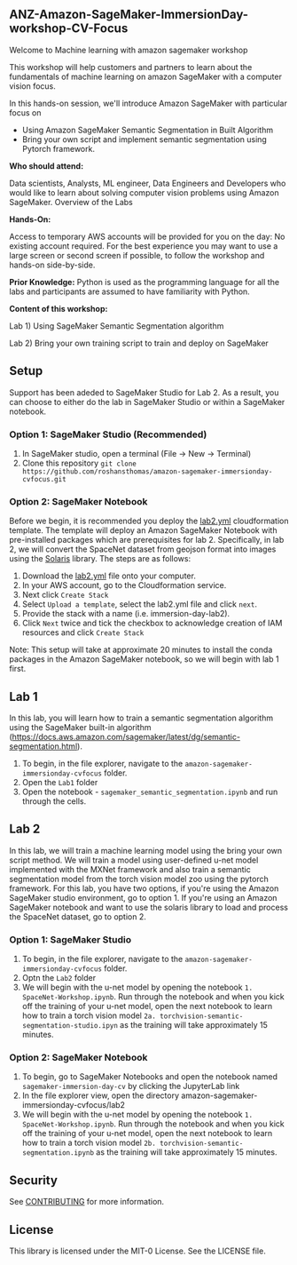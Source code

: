 ## ANZ-Amazon-SageMaker-ImmersionDay-workshop-CV-Focus

Welcome to Machine learning with amazon sagemaker workshop

This workshop will help customers and partners to learn about the fundamentals of machine learning on amazon SageMaker with a computer vision focus.

In this hands-on session, we'll introduce Amazon SageMaker with particular focus on
- Using Amazon SageMaker Semantic Segmentation in Built Algorithm
- Bring your own script and implement semantic segmentation using Pytorch framework.

**Who should attend:**

Data scientists, Analysts, ML engineer, Data Engineers and Developers who would like to learn about solving computer vision problems using Amazon SageMaker.
Overview of the Labs

**Hands-On:**

Access to temporary AWS accounts will be provided for you on the day: No existing account required. For the best experience you may want to use a large screen or second screen if possible, to follow the workshop and hands-on side-by-side.

**Prior Knowledge:** 
Python is used as the programming language for all the labs and participants are assumed to have familiarity with Python.

**Content of this workshop:**

Lab 1) Using SageMaker Semantic Segmentation algorithm

Lab 2) Bring your own training script to train and deploy on SageMaker

## Setup

Support has been adeded to SageMaker Studio for Lab 2. As a result, you can choose to either do the lab in SageMaker Studio or within a SageMaker notebook.

### Option 1: SageMaker Studio (Recommended)

1. In SageMaker studio, open a terminal (File -> New -> Terminal)
2. Clone this repository `git clone https://github.com/roshansthomas/amazon-sagemaker-immersionday-cvfocus.git`

### Option 2: SageMaker Notebook

Before we begin, it is recommended you deploy the [lab2.yml](./lab2.yml) cloudformation template. The template will deploy an Amazon SageMaker Notebook with pre-installed packages which are prerequisites for lab 2. Specifically, in lab 2, we will convert the SpaceNet dataset from geojson format into images using the [Solaris](https://solaris.readthedocs.io/en/latest/) library. The steps are as follows:

1. Download the [lab2.yml](./lab2.yml) file onto your computer.
2. In your AWS account, go to the Cloudformation service.
3. Next click `Create Stack`
4. Select `Upload a template`, select the lab2.yml file and click `next`.
5. Provide the stack with a name (i.e. immersion-day-lab2).
6. Click `Next` twice and tick the checkbox to acknowledge creation of IAM resources and click `Create Stack`

Note: This setup will take at approximate 20 minutes to install the conda packages in the Amazon SageMaker notebook, so we will begin with lab 1 first.

## Lab 1

In this lab, you will learn how to train a semantic segmentation algorithm using the SageMaker built-in algorithm (https://docs.aws.amazon.com/sagemaker/latest/dg/semantic-segmentation.html).

1. To begin, in the file explorer, navigate to the `amazon-sagemaker-immersionday-cvfocus` folder.
2. Open the `Lab1` folder
3. Open the notebook - `sagemaker_semantic_segmentation.ipynb` and run through the cells.


## Lab 2

In this lab, we will train a machine learning model using the bring your own script method. We will train a model using user-defined u-net model implemented with the MXNet framework and also train a semantic segmentation model from the torch vision model zoo using the pytorch framework. For this lab, you have two options, if you're using the Amazon SageMaker studio environment, go to option 1. If you're using an Amazon SageMaker notebook and want to use the solaris library to load and process the SpaceNet dataset, go to option 2.

### Option 1: SageMaker Studio

1. To begin, in the file explorer, navigate to the `amazon-sagemaker-immersionday-cvfocus` folder.
2. Optn the `Lab2` folder
3. We will begin with the u-net model by opening the notebook `1. SpaceNet-Workshop.ipynb`. Run through the notebook and when you kick off the training of your u-net model, open the next notebook to learn how to train a torch vision model `2a. torchvision-semantic-segmentation-studio.ipyn` as the training will take approximately 15 minutes. 

### Option 2: SageMaker Notebook

1. To begin, go to SageMaker Notebooks and open the notebook named `sagemaker-immersion-day-cv` by clicking the JupyterLab link
2. In the file explorer view, open the directory amazon-sagemaker-immersionday-cvfocus/lab2
3. We will begin with the u-net model by opening the notebook `1. SpaceNet-Workshop.ipynb`. Run through the notebook and when you kick off the training of your u-net model, open the next notebook to learn how to train a torch vision model `2b. torchvision-semantic-segmentation.ipynb` as the training will take approximately 15 minutes. 

## Security

See [CONTRIBUTING](CONTRIBUTING.md#security-issue-notifications) for more information.

## License

This library is licensed under the MIT-0 License. See the LICENSE file.

